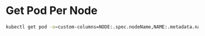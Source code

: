 # Get Pod Per Node

```bash
kubectl get pod -o=custom-columns=NODE:.spec.nodeName,NAME:.metadata.name --all-namespaces
```
